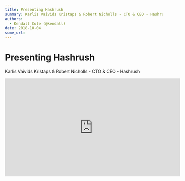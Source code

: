 ```yaml
---
title: Presenting Hashrush
summary: Karlis Vaivids Kristaps & Robert Nicholls - CTO & CEO - Hashrush
authors:
  - Kendall Cole (@kendall)
date: 2018-10-04
some_url: 
---
```


# Presenting Hashrush


Karlis Vaivids Kristaps & Robert Nicholls - CTO & CEO - Hashrush

<div align="center"><iframe width="560" height="315" src="https://www.youtube.com/embed/XKpggPcJsUo" frameborder="0" allow="encrypted-media" allowfullscreen></iframe></div>